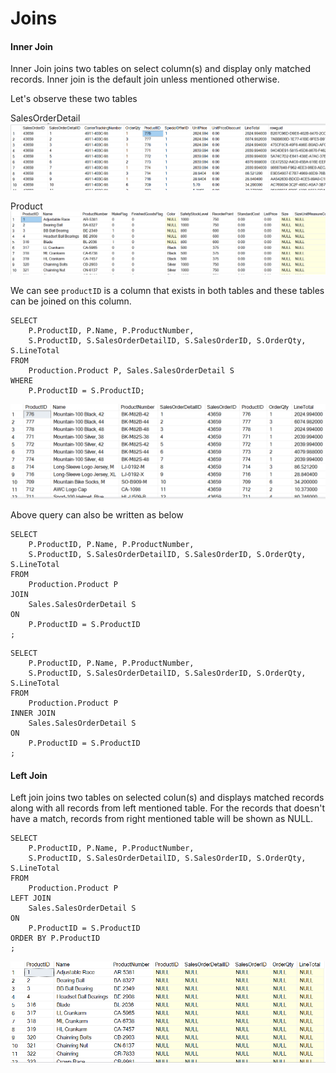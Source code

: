 # Joins

#### Inner Join
Inner Join joins two tables on select column(s) and display only matched records. Inner join is the default join unless mentioned otherwise.

Let's observe these two tables

SalesOrderDetail
![image](./diagrams/sales-orders-product-id.png)

Product
![image](./diagrams/product-product-id.png)


We can see `productID` is a column that exists in both tables and these tables can be joined on this column.

```
SELECT 
	P.ProductID, P.Name, P.ProductNumber,
	S.ProductID, S.SalesOrderDetailID, S.SalesOrderID, S.OrderQty, S.LineTotal
FROM 
	Production.Product P, Sales.SalesOrderDetail S
WHERE
	P.ProductID = S.ProductID;
```
![image](./diagrams/sales-product-product-id-inner-join.png)

Above query can also be written as below

```
SELECT 
	P.ProductID, P.Name, P.ProductNumber,
	S.ProductID, S.SalesOrderDetailID, S.SalesOrderID, S.OrderQty, S.LineTotal
FROM 
	Production.Product P
JOIN
	Sales.SalesOrderDetail S
ON
	P.ProductID = S.ProductID
;
```
```
SELECT 
	P.ProductID, P.Name, P.ProductNumber,
	S.ProductID, S.SalesOrderDetailID, S.SalesOrderID, S.OrderQty, S.LineTotal
FROM 
	Production.Product P
INNER JOIN
	Sales.SalesOrderDetail S
ON
	P.ProductID = S.ProductID
;
```

#### Left Join
Left join joins two tables on selected colun(s) and displays matched records along with all records from left mentioned table. For the records that doesn't have a match, records from right mentioned table will be shown as NULL.

```
SELECT 
	P.ProductID, P.Name, P.ProductNumber,
	S.ProductID, S.SalesOrderDetailID, S.SalesOrderID, S.OrderQty, S.LineTotal
FROM 
	Production.Product P
LEFT JOIN
	Sales.SalesOrderDetail S
ON
	P.ProductID = S.ProductID
ORDER BY P.ProductID
;
```
![image](./diagrams/sales-product-product-id-left-join.png)
